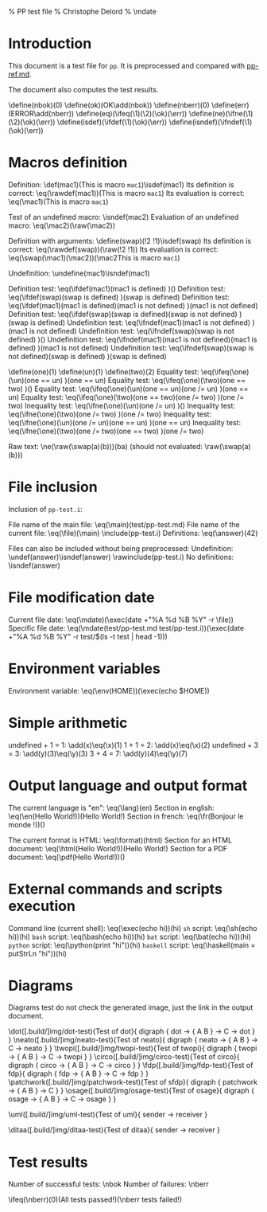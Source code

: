 % PP test file
% Christophe Delord
% \mdate

[pp-ref.md]: pp-ref.md

Introduction
============

This document is a test file for `pp`.
It is preprocessed and compared with [pp-ref.md].

The document also computes the test results.

\define(nbok)(0)    \define(ok)(OK\add(nbok))
\define(nberr)(0)   \define(err)(ERROR\add(nberr))
\define(eq)(\ifeq(\1)(\2)(\ok)(\err))
\define(ne)(\ifne(\1)(\2)(\ok)(\err))
\define(isdef)(\ifdef(\1)(\ok)(\err))
\define(isndef)(\ifndef(\1)(\ok)(\err))

Macros definition
=================

Definition:                         \def(mac1)(This is macro `mac1`)\isdef(mac1)
Its definition is correct:          \eq(\rawdef(mac1))(This is macro `mac1`)
Its evaluation is correct:          \eq(\mac1)(This is macro `mac1`)

Test of an undefined macro:         \isndef(mac2)
Evaluation of an undefined macro:   \eq(\mac2)(\raw(\mac2))

Definition with arguments:          \define(swap)(!2 !1)\isdef(swap)
Its definition is correct:          \eq(\rawdef(swap))(\raw(!2 !1))
Its evaluation is correct:          \eq(\swap(\mac1)(\mac2))(\mac2This is macro `mac1`)

Undefinition:                       \undefine(mac1)\isndef(mac1)

Definition test:                    \eq(\ifdef(mac1)(mac1 is defined)                       )()
Definition test:                    \eq(\ifdef(swap)(swap is defined)                       )(swap is defined)
Definition test:                    \eq(\ifdef(mac1)(mac1 is defined)(mac1 is not defined)  )(mac1 is not defined)
Definition test:                    \eq(\ifdef(swap)(swap is defined)(swap is not defined)  )(swap is defined)
Undefinition test:                  \eq(\ifndef(mac1)(mac1 is not defined)                  )(mac1 is not defined)
Undefinition test:                  \eq(\ifndef(swap)(swap is not defined)                  )()
Undefinition test:                  \eq(\ifndef(mac1)(mac1 is not defined)(mac1 is defined) )(mac1 is not defined)
Undefinition test:                  \eq(\ifndef(swap)(swap is not defined)(swap is defined) )(swap is defined)

\define(one)(1) \define(un)(1) \define(two)(2)
Equality test:                      \eq(\ifeq(\one)(\un)(one == un)                 )(one == un)
Equality test:                      \eq(\ifeq(\one)(\two)(one == two)               )()
Equality test:                      \eq(\ifeq(\one)(\un)(one == un)(one /= un)      )(one == un)
Equality test:                      \eq(\ifeq(\one)(\two)(one == two)(one /= two)   )(one /= two)
Inequality test:                    \eq(\ifne(\one)(\un)(one /= un)                 )()
Inequality test:                    \eq(\ifne(\one)(\two)(one /= two)               )(one /= two)
Inequality test:                    \eq(\ifne(\one)(\un)(one /= un)(one == un)      )(one == un)
Inequality test:                    \eq(\ifne(\one)(\two)(one /= two)(one == two)   )(one /= two)

Raw text:                           \ne(\raw(\swap(a)(b)))(ba) (should not evaluated: \raw(\swap(a)(b)))

File inclusion
==============

Inclusion of `pp-test.i`:

File name of the main file:         \eq(\main)(test/pp-test.md)
File name of the current file:      \eq(\file)(\main)
\include(pp-test.i)
Definitions:                        \eq(\answer)(42)

Files can also be included without being preprocessed:
Undefinition:                       \undef(answer)\isndef(answer)
\rawinclude(pp-test.i)
No definitions:                     \isndef(answer)

File modification date
======================

Current file date:                  \eq(\mdate)(\exec(date +"%A %d %B %Y" -r \file))
Specific file date:                 \eq(\mdate(test/pp-test.md test/pp-test.i))(\exec(date +"%A %d %B %Y" -r test/$(ls -t test | head -1)))

Environment variables
=====================

Environment variable:               \eq(\env(HOME))(\exec(echo $HOME))

Simple arithmetic
=================

undefined + 1 = 1:                  \add(x)\eq(\x)(1)
1 + 1 = 2:                          \add(x)\eq(\x)(2)
undefined + 3 = 3:                  \add(y)(3)\eq(\y)(3)
3 + 4 = 7:                          \add(y)(4)\eq(\y)(7)

Output language and output format
=================================

The current language is "en":       \eq(\lang)(en)
Section in english:                 \eq(\en(Hello World!))(Hello World!)
Section in french:                  \eq(\fr(Bonjour le monde !))()

The current format is HTML:         \eq(\format)(html)
Section for an HTML document:       \eq(\html(Hello World!))(Hello World!)
Section for a PDF document:         \eq(\pdf(Hello World!))()

External commands and scripts execution
=======================================

Command line (current shell):       \eq(\exec(echo hi))(hi)
`sh` script:                        \eq(\sh(echo hi))(hi)
`bash` script:                      \eq(\bash(echo hi))(hi)
`bat` script:                       \eq(\bat(echo hi))(hi)
`python` script:                    \eq(\python(print "hi"))(hi)
`haskell` script:                   \eq(\haskell(main = putStrLn "hi"))(hi)

Diagrams
========

Diagrams test do not check the generated image, just the link in the output document.

\dot([.build/]img/dot-test){Test of dot}{ digraph { dot -> { A B } -> C -> dot } }
\neato([.build/]img/neato-test){Test of neato}{ digraph { neato -> { A B } -> C -> neato } }
\twopi([.build/]img/twopi-test){Test of twopi}{ digraph { twopi -> { A B } -> C -> twopi } }
\circo([.build/]img/circo-test){Test of circo}{ digraph { circo -> { A B } -> C -> circo } }
\fdp([.build/]img/fdp-test){Test of fdp}{ digraph { fdp -> { A B } -> C -> fdp } }
\patchwork([.build/]img/patchwork-test){Test of sfdp}{ digraph { patchwork -> { A B } -> C } }
\osage([.build/]img/osage-test){Test of osage}{ digraph { osage -> { A B } -> C -> osage } }

\uml([.build/]img/uml-test){Test of uml}{ sender -> receiver }

\ditaa([.build/]img/ditaa-test){Test of ditaa}{ sender -> receiver }

Test results
============

Number of successful tests:     \nbok
Number of failures:             \nberr

\ifeq(\nberr)(0)(All tests passed!)(\nberr tests failed!)
